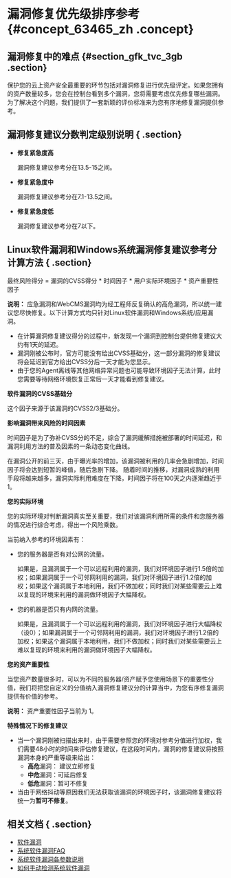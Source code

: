 # 漏洞修复优先级排序参考 {#concept_63465_zh .concept}

## 漏洞修复中的难点 {#section_gfk_tvc_3gb .section}

保护您的云上资产安全最重要的环节包括对漏洞修复进行优先级评定。如果您拥有的资产数量较多，您会在控制台看到多个漏洞，您将需要考虑优先修复哪些漏洞。为了解决这个问题，我们提供了一套新颖的评价标准来为您有序地修复漏洞提供参考。

## 漏洞修复建议分数判定级别说明 { .section}

-   **修复紧急度高** 

    漏洞修复建议参考分在13.5-15之间。

-   **修复紧急度中** 

    漏洞修复建议参考分在7.1-13.5之间。

-   **修复紧急度低** 

    漏洞修复建议参考分在7以下。


## Linux软件漏洞和Windows系统漏洞修复建议参考分计算方法 { .section}

最终风险得分 = 漏洞的CVSS得分 \* 时间因子 \* 用户实际环境因子 \* 资产重要性因子

**说明：** 应急漏洞和WebCMS漏洞均为经工程师反复确认的高危漏洞，所以统一建议您尽快修复。以下计算方式均只针对Linux软件漏洞和Windows系统/应用漏洞。

-   在计算漏洞修复建议得分的过程中，新发现一个漏洞到控制台提供修复建议大约有1天的延迟。
-   漏洞刚被公布时，官方可能没有给出CVSS基础分，这一部分漏洞的修复建议将会延迟到官方给出CVSS分后一天才能为您显示。
-   由于您的Agent离线等其他网络异常问题也可能导致环境因子无法计算，此时您需要等待网络环境恢复正常后一天才能看到修复建议。

**软件漏洞的CVSS基础分**

这个因子来源于该漏洞的CVSS2/3基础分。

**影响漏洞带来风险的时间因素**

时间因子是为了弥补CVSS分的不足，综合了漏洞缓解措施被部署的时间延迟，和漏洞利用方法的普及因素的一条动态变化曲线。

在漏洞公开的前三天，由于曝光率的增加，该漏洞被利用的几率会急剧增加，时间因子将会达到短暂的峰值，随后急剧下降。 随着时间的推移，对漏洞成熟的利用手段将越来越多，漏洞实际利用难度在下降，时间因子将在100天之内逐渐趋近于1。

**您的实际环境**

您的实际环境对判断漏洞真实至关重要，我们对该漏洞利用所需的条件和您服务器的情况进行综合考虑，得出一个风险乘数。

当前纳入参考的环境因素有：

-   您的服务器是否有对公网的流量。

    如果是，且漏洞属于一个可以远程利用的漏洞，我们对环境因子进行1.5倍的加权；如果漏洞属于一个可邻网利用的漏洞，我们对环境因子进行1.2倍的加权；如果这个漏洞属于本地利用，我们不做加权；同时我们对某些需要云上难以复现的环境来利用的漏洞做环境因子大幅降权。

-   您的机器是否只有内网的流量。

    如果是，且漏洞属于一个可以远程利用的漏洞，我们对环境因子进行大幅降权（设0）；如果漏洞属于一个可邻网利用的漏洞，我们对环境因子进行1.2倍的加权；如果这个漏洞属于本地利用，我们不做加权；同时我们对某些需要云上难以复现的环境来利用的漏洞做环境因子大幅降权。


**您的资产重要性**

当您资产数量很多时，可以为不同的服务器/资产赋予您使用场景下的重要性分值，我们将把您自定义的分值纳入漏洞修复建议分的计算当中，为您有序修复漏洞提供有价值的参考。

**说明：** 资产重要性因子当前为 1。

**特殊情况下的修复建议** 

-   当一个漏洞刚被扫描出来时，由于需要参照您的环境对参考分值进行加权，我们需要48小时的时间来评估修复建议，在这段时间内，漏洞的修复建议将按照漏洞本身的严重等级来给出：
    -   **高危**漏洞： 建议立即修复
    -   **中危**漏洞：可延后修复
    -   **低危**漏洞：暂可不修复
-   当由于网络抖动等原因我们无法获取该漏洞的环境因子时，该漏洞修复建议将统一为**暂可不修复**。

## 相关文档 { .section}

-   [软件漏洞](../../../../intl.zh-CN/.md#)
-   [系统软件漏洞FAQ](intl.zh-CN/常见问题/常见问题隐藏目录/Linux软件漏洞FAQ.md#)
-   [系统软件漏洞各参数说明](intl.zh-CN/常见问题/常见问题隐藏目录/Linux软件漏洞各参数说明.md#)
-   [如何手动检测系统软件漏洞](intl.zh-CN/常见问题/常见问题隐藏目录/如何手动检测系统软件漏洞？.md#)

